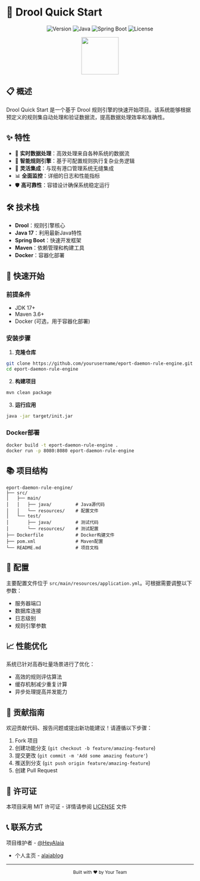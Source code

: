 # 🚀 Drool Quick Start

<div align="center">
  
  ![Version](https://img.shields.io/badge/version-1.0.0-blue.svg?style=for-the-badge)
  ![Java](https://img.shields.io/badge/Java-17-orange.svg?style=for-the-badge&logo=java)
  ![Spring Boot](https://img.shields.io/badge/Spring_Boot-2.7-green.svg?style=for-the-badge&logo=spring-boot)
  ![License](https://img.shields.io/badge/license-MIT-purple.svg?style=for-the-badge)
  
</div>

<p align="center">
  <img src="https://raw.githubusercontent.com/Tarikul-Islam-Anik/Animated-Fluent-Emojis/master/Emojis/Objects/Gear.png" width="100" />
</p>

## 📋 概述

Drool Quick Start 是一个基于 Drool 规则引擎的快速开始项目。该系统能够根据预定义的规则集自动处理和验证数据流，提高数据处理效率和准确性。

## ✨ 特性

- 🔄 **实时数据处理**：高效处理来自各种系统的数据流
- 🧠 **智能规则引擎**：基于可配置规则执行复杂业务逻辑
- 🔌 **灵活集成**：与现有港口管理系统无缝集成
- 📊 **全面监控**：详细的日志和性能指标
- 🛡️ **高可靠性**：容错设计确保系统稳定运行

## 🛠️ 技术栈

- **Drool**：规则引擎核心
- **Java 17**：利用最新Java特性
- **Spring Boot**：快速开发框架
- **Maven**：依赖管理和构建工具
- **Docker**：容器化部署

## 🚀 快速开始

### 前提条件

- JDK 17+
- Maven 3.6+
- Docker (可选，用于容器化部署)

### 安装步骤

1. **克隆仓库**

```bash
git clone https://github.com/yourusername/eport-daemon-rule-engine.git
cd eport-daemon-rule-engine
```

2. **构建项目**

```bash
mvn clean package
```

3. **运行应用**

```bash
java -jar target/init.jar
```

### Docker部署

```bash
docker build -t eport-daemon-rule-engine .
docker run -p 8080:8080 eport-daemon-rule-engine
```

## 📚 项目结构

```
eport-daemon-rule-engine/
├── src/
│   ├── main/
│   │   ├── java/         # Java源代码
│   │   └── resources/    # 配置文件
│   └── test/
│       ├── java/         # 测试代码
│       └── resources/    # 测试配置
├── Dockerfile            # Docker构建文件
├── pom.xml               # Maven配置
└── README.md             # 项目文档
```

## 🔧 配置

主要配置文件位于 `src/main/resources/application.yml`。可根据需要调整以下参数：

- 服务器端口
- 数据库连接
- 日志级别
- 规则引擎参数

## 📈 性能优化

系统已针对高吞吐量场景进行了优化：

- 高效的规则评估算法
- 缓存机制减少重复计算
- 异步处理提高并发能力

## 🤝 贡献指南

欢迎贡献代码、报告问题或提出新功能建议！请遵循以下步骤：

1. Fork 项目
2. 创建功能分支 (`git checkout -b feature/amazing-feature`)
3. 提交更改 (`git commit -m 'Add some amazing feature'`)
4. 推送到分支 (`git push origin feature/amazing-feature`)
5. 创建 Pull Request

## 📄 许可证

本项目采用 MIT 许可证 - 详情请参阅 [LICENSE](LICENSE) 文件

## 📞 联系方式

项目维护者 - [@HeyAlaia](https://github.com/HeyAlaia)
- 个人主页 - [alaiablog](https://alaiablog.pages.dev/)

---

<div align="center">
  <sub>Built with ❤️ by Your Team</sub>
</div>